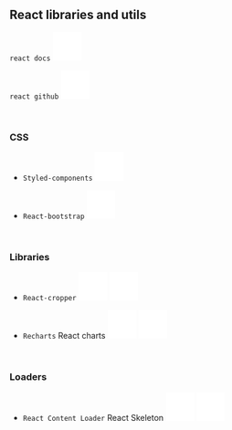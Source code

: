 ## React libraries and utils

`react docs` 
[![](./assets/logos/open.svg)](https://react.dev/)

`react github` 
[![](./assets/logos/github.svg)](https://github.com/facebook/react/)

<br>

### CSS

- `Styled-components`
  [![](./assets/logos/open.svg)](https://styled-components.com/)

- `React-bootstrap`
  [![](./assets/logos/open.svg)](https://react-bootstrap.github.io/)



<br>

### Libraries

- `React-cropper`
  [![](./assets/logos/open.svg)](https://react-cropper.github.io/react-cropper/) 
  [![](./assets/logos/github.svg)](https://github.com/react-cropper/react-cropper)

- `Recharts` React charts
  [![](./assets/logos/open.svg)](https://recharts.org/en-US/)
  [![](./assets/logos/github.svg)](https://github.com/recharts/recharts)


<br>

### Loaders

- `React Content Loader` React Skeleton
  [![](./assets/logos/open.svg)](https://skeletonreact.com/)
  [![](./assets/logos/github.svg)](https://github.com/danilowoz/react-content-loader)